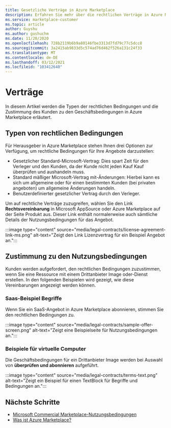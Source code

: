 ```yaml
---
title: Gesetzliche Verträge in Azure Marketplace
description: Erfahren Sie mehr über die rechtlichen Verträge in Azure Marketplace.
ms.service: marketplace-customer
ms.topic: article
author: Guyshu
ms.author: gushuchm
ms.date: 11/20/2020
ms.openlocfilehash: 728b2119b6b9a80146fbe3313d7fd79c77c5dcc8
ms.sourcegitcommit: 3a2415ab9833d5c574ad76d462f526a131c24f33
ms.translationtype: MT
ms.contentlocale: de-DE
ms.lasthandoff: 03/12/2021
ms.locfileid: "103412640"
---
```

# <a name="legal-contracts"></a>Verträge

In diesem Artikel werden die Typen der rechtlichen Bedingungen und die Zustimmung des Kunden zu den Geschäftsbedingungen in Azure Marketplace erläutert.

## <a name="types-of-legal-terms"></a>Typen von rechtlichen Bedingungen

Für Herausgeber in Azure Marketplace stehen Ihnen drei Optionen zur Verfügung, um rechtliche Bedingungen für Ihre Angebote darzustellen:

- Gesetzlicher Standard-Microsoft-Vertrag: Dies spart Zeit für den Verleger und den Kunden, da der Kunde nicht jeden Kauf Kauf überprüfen und aushandeln muss.
- Standard mäßiger Microsoft-Vertrag mit-Änderungen: Hierbei kann es sich um allgemeine oder für einen bestimmten Kunden (bei privaten angeboten) um allgemeine Änderungen handeln.
- Benutzerdefinierter gesetzlicher Vertrag durch den Verleger.

Um auf rechtliche Verträge zuzugreifen, wählen Sie den Link **Rechtsvereinbarung** in Microsoft AppSource oder Azure Marketplace auf der Seite Produkt aus. Dieser Link enthält normalerweise auch sämtliche Details der Nutzungsbedingungen für das Angebot.

:::image type="content" source="media/legal-contracts/license-agreement-link-ms.png" alt-text="Zeigt den Link Lizenzvertrag für ein Beispiel Angebot an.":::

## <a name="consenting-to-terms-and-conditions"></a>Zustimmung zu den Nutzungsbedingungen

Kunden werden aufgefordert, den rechtlichen Bedingungen zuzustimmen, wenn Sie eine Ressource mit einem Drittanbieter Image oder-Dienst erstellen. In den folgenden Beispielen wird gezeigt, wie diese Vereinbarungen angezeigt werden können.

### <a name="saas-example-terms"></a>Saas-Beispiel Begriffe

Wenn Sie ein SaaS-Angebot in Azure Marketplace abonnieren, stimmen Sie den rechtlichen Bedingungen zu.

:::image type="content" source="media/legal-contracts/sample-offer-screen.png" alt-text="Zeigt eine Beispielseite für Nutzungsbedingungen an.":::

### <a name="virtual-machine-example-terms"></a>Beispiele für virtuelle Computer

Die Geschäftsbedingungen für ein Drittanbieter Image werden bei Auswahl von **überprüfen und abonnieren** aufgeführt.

:::image type="content" source="media/legal-contracts/terms-text.png" alt-text="Zeigt ein Beispiel für einen TextBlock für Begriffe und Bedingungen an.":::

## <a name="next-steps"></a>Nächste Schritte

- [Microsoft Commercial Marketplace-Nutzungsbedingungen](https://azure.microsoft.com/support/legal/marketplace-terms/)
- [Was ist Azure Marketplace?](azure-marketplace-overview.md) 
